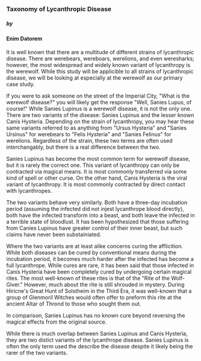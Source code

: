 ### Taxonomy of Lycanthropic Disease

##### by

#### Enim Datorem 

It is well known that there are a multitude of different strains of lycanthropic disease. There are werebears, wereboars, werelions, and even weresharks; however, the most widespread and widely known variant of lycanthropy is the werewolf. While this study will be applicible to all strains of lycanthropic disease, we will be looking at especially at the werewolf as our primary case study.

If you were to ask someone on the street of the Imperial City, "What is the werewolf disease?" you will likely get the response "Well, Sanies Lupus, of course!" While Sanies Lupinus is a werewolf disease, it is not the only one. There are two variants of the disease: Sanies Lupinus and the lesser known Canis Hysteria. Depending on the strain of lycanthropy, you may hear these same variants referred to as anything from "Ursus Hysteria" and "Sanies Ursinus" for werebears to "Felis Hysteria" and "Sanies Felinus" for werelions. Regardless of the strain, these two terms are often used interchangably, but there is a real difference between the two.

Sanies Lupinus has become the most common term for werewolf disease, but it is rarely the correct one. This variant of lycanthropy can only be contracted via magical means. It is most commonly transferred via some kind of spell or other curse. On the other hand, Canis Hysteria is the viral variant of lycanthropy. It is most commonly contracted by direct contact with lycanthropes.

The two variants behave very similarly. Both have a three-day incubation period (assuming the infected did not injest lycanthrope blood directly), both have the infected transform into a beast, and both leave the infected in a terrible state of bloodlust. It has been hypothesized that those suffering from Canies Lupinus have greater control of their inner beast, but such claims have never been substainiated.

Where the two variants are at least alike concerns curing the afflicition. While both diseases can be cured by conventional means during the incubation period, it becomes much harder after the infected has become a full lycanthrope. While cures are rare, it has been said that those infected in Canis Hysteria have been completely cured by undergoing certain magical rites. The most well-known of these rites is that of the "Rite of the Wolf-Giver." However, much about the rite is still shrouded in mystery. During Hiricne's Great Hunt of Solstheim in the Third Era, it was well-known that a group of Glenmoril Witches would often offer to preform this rite at the ancient Altar of Thrond to those who sought them out.

In comparison, Sanies Lupinus has no known cure beyond reversing the magical effects from the original source.

While there is much overlap between Sanies Lupinus and Canis Hysteria, they are two distict variants of the lycanthrope disease. Sanies Lupinus is often the only term used the describe the disease despite it likely being the rarer of the two variants.

